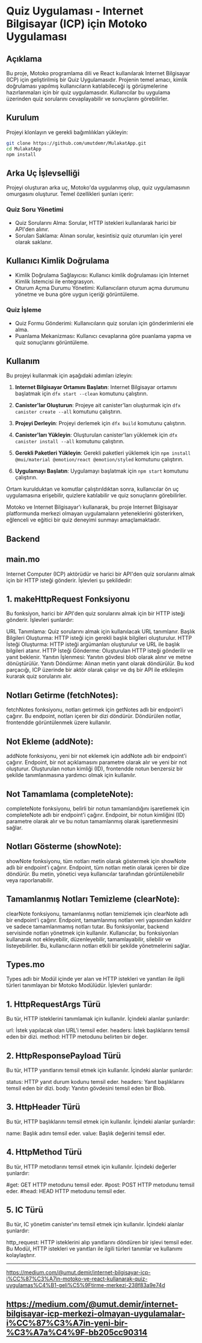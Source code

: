 
# Quiz Uygulaması - Internet Bilgisayar (ICP) için Motoko Uygulaması

## Açıklama
Bu proje, Motoko programlama dili ve React kullanılarak Internet Bilgisayar (ICP) için geliştirilmiş bir Quiz Uygulamasıdır.
Projenin temel amacı, kimlik doğrulaması yapılmış kullanıcıların katılabileceği 
iş görüşmelerine hazırlanmaları için bir quiz uygulamasıdır.
Kullanıcılar bu uygulama üzerinden quiz sorularını cevaplayabilir ve sonuçlarını görebilirler. 

## Kurulum

Projeyi klonlayın ve gerekli bağımlılıkları yükleyin:

```bash
git clone https://github.com/umutdemr/MulakatApp.git
cd MulakatApp
npm install
```
## Arka Uç İşlevselliği
Projeyi oluşturan arka uç, Motoko'da uygulanmış olup, quiz uygulamasının omurgasını oluşturur. Temel özellikleri şunları içerir:

### Quiz Soru Yönetimi
- Quiz Sorularını Alma: Sorular, HTTP istekleri kullanılarak harici bir API'den alınır.
- Soruları Saklama: Alınan sorular, kesintisiz quiz oturumları için yerel olarak saklanır.

## Kullanıcı Kimlik Doğrulama
- Kimlik Doğrulama Sağlayıcısı: Kullanıcı kimlik doğrulaması için Internet Kimlik İstemcisi ile entegrasyon.
- Oturum Açma Durumu Yönetimi: Kullanıcıların oturum açma durumunu yönetme ve buna göre uygun içeriği görüntüleme.

### Quiz İşleme
- Quiz Formu Gönderimi: Kullanıcıların quiz soruları için gönderimlerini ele alma.
- Puanlama Mekanizması: Kullanıcı cevaplarına göre puanlama yapma ve quiz sonuçlarını görüntüleme.

## Kullanım
Bu projeyi kullanmak için aşağıdaki adımları izleyin:

1. **Internet Bilgisayar Ortamını Başlatın**: Internet Bilgisayar ortamını başlatmak için `dfx start --clean` komutunu çalıştırın.

2. **Canister'lar Oluşturun**: Projeye ait canister'ları oluşturmak için `dfx canister create --all` komutunu çalıştırın.

3. **Projeyi Derleyin**: Projeyi derlemek için `dfx build` komutunu çalıştırın.

4. **Canister'ları Yükleyin**: Oluşturulan canister'ları yüklemek için `dfx canister install --all` komutunu çalıştırın.

5. **Gerekli Paketleri Yükleyin**: Gerekli paketleri yüklemek için `npm install @mui/material @emotion/react @emotion/styled` komutunu çalıştırın.

6. **Uygulamayı Başlatın**: Uygulamayı başlatmak için `npm start` komutunu çalıştırın.

Ortam kurulduktan ve komutlar çalıştırıldıktan sonra, kullanıcılar ön uç uygulamasına erişebilir, quizlere katılabilir ve quiz sonuçlarını görebilirler.

Motoko ve Internet Bilgisayar'ı kullanarak, bu proje Internet Bilgisayar platformunda merkezi olmayan uygulamaların yeteneklerini gösterirken, eğlenceli ve eğitici bir quiz deneyimi sunmayı amaçlamaktadır.


## Backend

## main.mo 

Internet Computer (ICP) aktörüdür ve harici bir API'den quiz sorularını almak için bir HTTP isteği gönderir. İşlevleri şu şekildedir:
## 1. makeHttpRequest Fonksiyonu
Bu fonksiyon, harici bir API'den quiz sorularını almak için bir HTTP isteği gönderir. İşlevleri şunlardır:

URL Tanımlama: Quiz sorularını almak için kullanılacak URL tanımlanır.
Başlık Bilgileri Oluşturma: HTTP isteği için gerekli başlık bilgileri oluşturulur.
HTTP İsteği Oluşturma: HTTP isteği argümanları oluşturulur ve URL ile başlık bilgileri atanır.
HTTP İsteği Gönderme: Oluşturulan HTTP isteği gönderilir ve yanıt beklenir.
Yanıtın İşlenmesi: Yanıtın gövdesi blob olarak alınır ve metne dönüştürülür.
Yanıtı Döndürme: Alınan metin yanıt olarak döndürülür.
Bu kod parçacığı, ICP üzerinde bir aktör olarak çalışır ve dış bir API ile etkileşim kurarak quiz sorularını alır.

## Notları Getirme (fetchNotes):

fetchNotes fonksiyonu, notları getirmek için getNotes adlı bir endpoint'i çağırır.
Bu endpoint, notları içeren bir dizi döndürür.
Döndürülen notlar, frontendde görüntülenmek üzere kullanılır.

## Not Ekleme (addNote):

addNote fonksiyonu, yeni bir not eklemek için addNote adlı bir endpoint'i çağırır.
Endpoint, bir not açıklamasını parametre olarak alır ve yeni bir not oluşturur.
Oluşturulan notun kimliği (ID), frontendde notun benzersiz bir şekilde tanımlanmasına yardımcı olmak için kullanılır.

## Not Tamamlama (completeNote):

completeNote fonksiyonu, belirli bir notun tamamlandığını işaretlemek için completeNote adlı bir endpoint'i çağırır.
Endpoint, bir notun kimliğini (ID) parametre olarak alır ve bu notun tamamlanmış olarak işaretlenmesini sağlar.

## Notları Gösterme (showNote):

showNote fonksiyonu, tüm notları metin olarak göstermek için showNote adlı bir endpoint'i çağırır.
Endpoint, tüm notları metin olarak içeren bir dize döndürür.
Bu metin, yönetici veya kullanıcılar tarafından görüntülenebilir veya raporlanabilir.

## Tamamlanmış Notları Temizleme (clearNote):

clearNote fonksiyonu, tamamlanmış notları temizlemek için clearNote adlı bir endpoint'i çağırır.
Endpoint, tamamlanmış notları veri yapısından kaldırır ve sadece tamamlanmamış notları tutar.
Bu fonksiyonlar, backend servisinde notları yönetmek için kullanılır. Kullanıcılar, bu fonksiyonları kullanarak not ekleyebilir, düzenleyebilir, tamamlayabilir, silebilir ve listeyebilirler. Bu, kullanıcıların notları etkili bir şekilde yönetmelerini sağlar.

## Types.mo

Types adlı bir Modül içinde yer alan ve HTTP istekleri ve yanıtları ile ilgili türleri tanımlayan bir Motoko Modülüdür. İşlevleri şunlardır:
##  1. HttpRequestArgs Türü
Bu tür, HTTP isteklerini tanımlamak için kullanılır. İçindeki alanlar şunlardır:

url: İstek yapılacak olan URL'i temsil eder.
headers: İstek başlıklarını temsil eden bir dizi.
method: HTTP metodunu belirten bir değer.
## 2. HttpResponsePayload Türü
Bu tür, HTTP yanıtlarını temsil etmek için kullanılır. İçindeki alanlar şunlardır:

status: HTTP yanıt durum kodunu temsil eder.
headers: Yanıt başlıklarını temsil eden bir dizi.
body: Yanıtın gövdesini temsil eden bir Blob.
## 3. HttpHeader Türü
Bu tür, HTTP başlıklarını temsil etmek için kullanılır. İçindeki alanlar şunlardır:

name: Başlık adını temsil eder.
value: Başlık değerini temsil eder.
## 4. HttpMethod Türü
Bu tür, HTTP metodlarını temsil etmek için kullanılır. İçindeki değerler şunlardır:

#get: GET HTTP metodunu temsil eder.
#post: POST HTTP metodunu temsil eder.
#head: HEAD HTTP metodunu temsil eder.
## 5. IC Türü
Bu tür, IC yönetim canister'ını temsil etmek için kullanılır. İçindeki alanlar şunlardır:

http_request: HTTP isteklerini alıp yanıtlarını döndüren bir işlevi temsil eder.
Bu Modül, HTTP istekleri ve yanıtları ile ilgili türleri tanımlar ve kullanımı kolaylaştırır.

-----------------------------------------------------------------------------------------------
https://medium.com/@umut.demir/internet-bilgisayar-icp-i%CC%87%C3%A7in-motoko-ve-react-kullanarak-quiz-uygulamas%C4%B1-geli%C5%9Ftirme-merkezi-238f83a9e74d

https://medium.com/@umut.demir/internet-bilgisayar-icp-merkezi-olmayan-uygulamalar-i%CC%87%C3%A7in-yeni-bir-%C3%A7a%C4%9F-bb205cc90314
-----------------------------------------------------------------------------------------------







